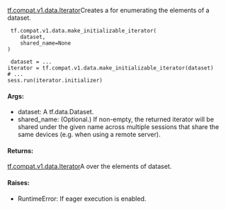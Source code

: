 [tf.compat.v1.data.Iterator](https://tensorflow.google.cn/api_docs/python/tf/compat/v1/data/Iterator)Creates a  for enumerating the elements of a dataset.


```
 tf.compat.v1.data.make_initializable_iterator(
    dataset,
    shared_name=None
)
```

```
 dataset = ...
iterator = tf.compat.v1.data.make_initializable_iterator(dataset)
# ...
sess.run(iterator.initializer)
```
#### Args:
- dataset: A tf.data.Dataset.
- shared_name: (Optional.) If non-empty, the returned iterator will be shared under the given name across multiple sessions that share the same devices (e.g. when using a remote server).
#### Returns:
[tf.compat.v1.data.Iterator](https://tensorflow.google.cn/api_docs/python/tf/compat/v1/data/Iterator)A  over the elements of dataset.

#### Raises:
- RuntimeError: If eager execution is enabled.
